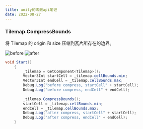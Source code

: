 ```yaml
---
title: unity的零散api笔记
date: 2022-08-27
---
```

### Tilemap.CompressBounds
将 Tilemap 的 origin 和 size 压缩到瓦片所存在的边界。  

![before](/assets/unity/Tilemap.CompressBounds/before.png)
![after](/assets/unity/Tilemap.CompressBounds/after.png)
```c#
void Start()
    {
        _tilemap = GetComponent<Tilemap>();
        Vector3Int startCell = _tilemap.cellBounds.min;
        Vector3Int endCell = _tilemap.cellBounds.max;
        Debug.Log("before compress, startCell" + startCell);
        Debug.Log("before compress, endCell" + endCell);
        
        _tilemap.CompressBounds();
        startCell = _tilemap.cellBounds.min;
        endCell = _tilemap.cellBounds.max;
        Debug.Log("after compress, startCell" + startCell);
        Debug.Log("after compress, endCell" + endCell);
    }
```